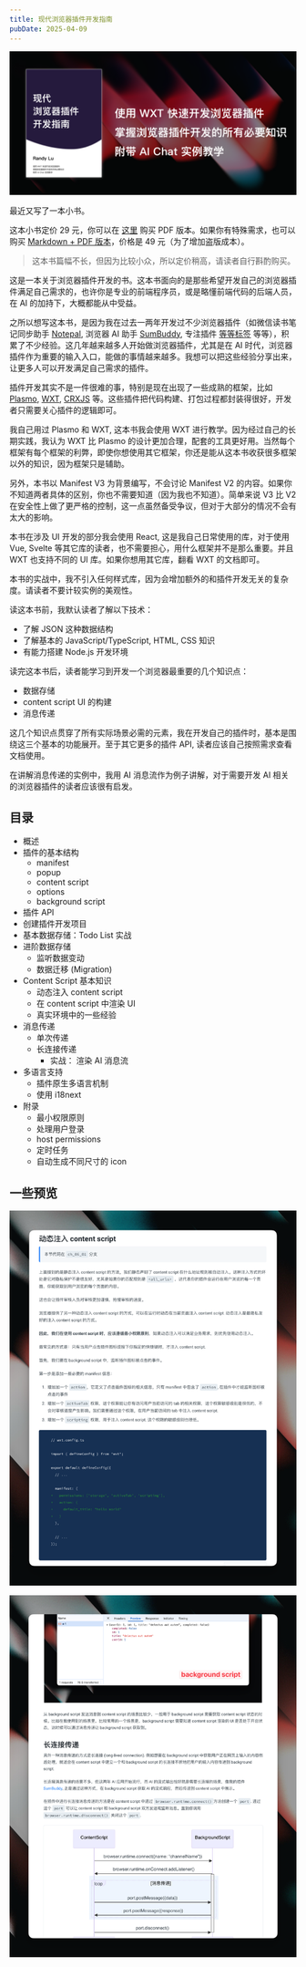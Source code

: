 ```yaml
---
title: 现代浏览器插件开发指南
pubDate: 2025-04-09
---
```


![](/images/wxt-book-cover.png)

最近又写了一本小书。

这本小书定价 29 元，你可以在 [这里](https://mbd.pub/o/bread/aJeUkpZq) 购买 PDF 版本。如果你有特殊需求，也可以购买 [Markdown + PDF 版本](https://mbd.pub/o/bread/aJeUkppu)，价格是 49 元（为了增加盗版成本）。

> 这本书篇幅不长，但因为比较小众，所以定价稍高，请读者自行斟酌购买。

这是一本关于浏览器插件开发的书。这本书面向的是那些希望开发自己的浏览器插件满足自己需求的，也许你是专业的前端程序员，或是略懂前端代码的后端人员，在 AI 的加持下，大概都能从中受益。

之所以想写这本书，是因为我在过去一两年开发过不少浏览器插件（如微信读书笔记同步助手 [Notepal](https://notepal.randynamic.org), 浏览器 AI 助手 [SumBuddy](https://sumbuddy.app), 专注插件 [等等标签](https://dengtab.com/cn) 等等），积累了不少经验。这几年越来越多人开始做浏览器插件，尤其是在 AI 时代，浏览器插件作为重要的输入入口，能做的事情越来越多。我想可以把这些经验分享出来，让更多人可以开发满足自己需求的插件。

插件开发其实不是一件很难的事，特别是现在出现了一些成熟的框架，比如 [Plasmo](https://www.plasmo.com/docs), [WXT](https://wxt.dev/), [CRXJS](https://crxjs.dev/) 等。这些插件把代码构建、打包过程都封装得很好，开发者只需要关心插件的逻辑即可。

我自己用过 Plasmo 和 WXT, 这本书我会使用 WXT 进行教学。因为经过自己的长期实践，我认为 WXT 比 Plasmo 的设计更加合理，配套的工具更好用。当然每个框架有每个框架的利弊，即使你想使用其它框架，你还是能从这本书收获很多框架以外的知识，因为框架只是辅助。

另外，本书以 Manifest V3 为背景编写，不会讨论 Manifest V2 的内容。如果你不知道两者具体的区别，你也不需要知道（因为我也不知道）。简单来说 V3 比 V2 在安全性上做了更严格的控制，这一点虽然备受争议，但对于大部分的情况不会有太大的影响。

本书在涉及 UI 开发的部分我会使用 React, 这是我自己日常使用的库，对于使用 Vue, Svelte 等其它库的读者，也不需要担心，用什么框架并不是那么重要。并且 WXT 也支持不同的 UI 库。如果你想用其它库，翻看 WXT 的文档即可。

本书的实战中，我不引入任何样式库，因为会增加额外的和插件开发无关的复杂度。请读者不要计较实例的美观性。

读这本书前，我默认读者了解以下技术：

- 了解 JSON 这种数据结构
- 了解基本的 JavaScript/TypeScript, HTML, CSS 知识
- 有能力搭建 Node.js 开发环境

读完这本书后，读者能学习到开发一个浏览器最重要的几个知识点：

- 数据存储
- content script UI 的构建
- 消息传递

这几个知识点贯穿了所有实际场景必需的元素，我在开发自己的插件时，基本是围绕这三个基本的功能展开。至于其它更多的插件 API, 读者应该自己按照需求查看文档使用。

在讲解消息传递的实例中，我用 AI 消息流作为例子讲解，对于需要开发 AI 相关的浏览器插件的读者应该很有启发。

## 目录

- 概述
- 插件的基本结构
  - manifest
  - popup
  - content script
  - options
  - background script
- 插件 API
- 创建插件开发项目 
- 基本数据存储：Todo List 实战
- 进阶数据存储
  - 监听数据变动
  - 数据迁移 (Migration)
- Content Script 基本知识
  - 动态注入 content script
  - 在 content script 中渲染 UI
  - 真实环境中的一些经验
- 消息传递
  - 单次传递
  - 长连接传递
    - 实战： 渲染 AI 消息流
- 多语言支持
  - 插件原生多语言机制
  - 使用 i18next
- 附录
  - 最小权限原则
  - 处理用户登录
  - host permissions
  - 定时任务
  - 自动生成不同尺寸的 icon

## 一些预览

![alt text](../../../images/NrGCU6G7@2x.png)

![alt text](../../../images/vqMFhDZC@2x.png)